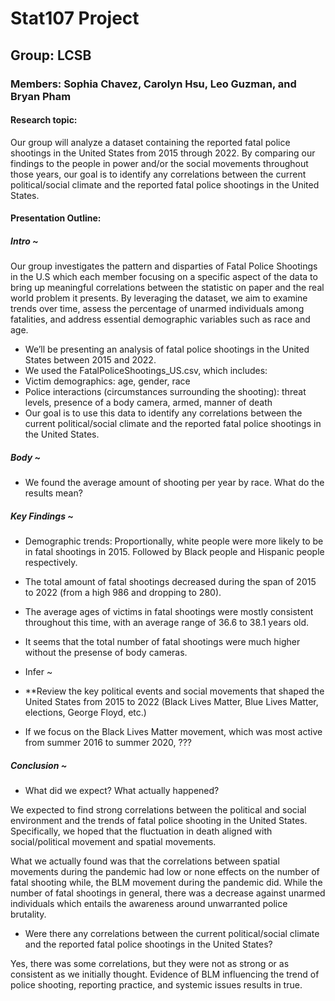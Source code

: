 # Stat107 Project

## Group: LCSB

### Members: Sophia Chavez, Carolyn Hsu, Leo Guzman, and Bryan Pham

#### Research topic:

Our group will analyze a dataset containing the reported fatal police shootings in the United States from 2015 through 2022. By comparing our findings to the people in power and/or the social movements throughout those years, our goal is to identify any correlations between the current political/social climate and the reported fatal police shootings in the United States.

#### Presentation Outline:

##### Intro ~

Our group investigates the pattern and disparties of Fatal Police Shootings in the U.S which each member focusing on a specific aspect of the data to bring up meaningful correlations between the statistic on paper and the real world problem it presents. By leveraging the dataset, we aim to examine trends over time, assess the percentage of unarmed individuals among fatalities, and address essential demographic variables such as race and age.

-   We’ll be presenting an analysis of fatal police shootings in the United States between 2015 and 2022.
-   We used the FatalPoliceShootings_US.csv, which includes:
-   Victim demographics: age, gender, race
-   Police interactions (circumstances surrounding the shooting): threat levels, presence of a body camera, armed, manner of death
-   Our goal is to use this data to identify any correlations between the current political/social climate and the reported fatal police shootings in the United States.

##### Body \~

-   We found the average amount of shooting per year by race. What do the results mean?

##### Key Findings \~

-   Demographic trends: Proportionally, white people were more likely to be in fatal shootings in 2015. Followed by Black people and Hispanic people respectively.

-   The total amount of fatal shootings decreased during the span of 2015 to 2022 (from a high 986 and dropping to 280).

-   The average ages of victims in fatal shootings were mostly consistent throughout this time, with an average range of 36.6 to 38.1 years old.

-   It seems that the total number of fatal shootings were much higher without the presense of body cameras.  

-   Infer \~

-   \*\*Review the key political events and social movements that shaped the United States from 2015 to 2022 (Black Lives Matter, Blue Lives Matter, elections, George Floyd, etc.)

-   If we focus on the Black Lives Matter movement, which was most active from summer 2016 to summer 2020, ???

##### Conclusion \~

-   What did we expect? What actually happened?

We expected to find strong correlations between the political and social environment and the trends of fatal police shooting in the United States. Specifically, we hoped that the fluctuation in death aligned with social/political movement and spatial movements. 

What we actually found was that the correlations between spatial movements during the pandemic had low or none effects on the number of fatal shooting while, the BLM movement during the pandemic did. While the number of fatal shootings in general, there was a decrease against unarmed individuals which entails the awareness around unwarranted police brutality. 

-   Were there any correlations between the current political/social climate and the reported fatal police shootings in the United States?

Yes, there was some correlations, but they were not as strong or as consistent as we initially thought. Evidence of BLM influencing the trend of police shooting, reporting practice, and systemic issues results in true.


